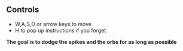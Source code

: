 ## Controls

- W,A,S,D or arrow keys to move
- H to pop up instructions if you forget

**The goal is to dodge the spikes and the orbs for as long as possible**
